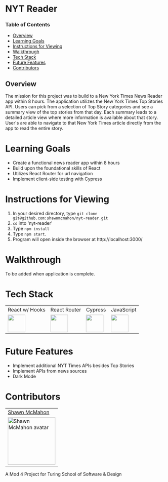 # NYT Reader

### Table of Contents
- [Overview](#overview)
- [Learning Goals](#learning-goals)
- [Instructions for Viewing](#instructions-for-viewing)
- [Walkthrough](#walkthrough)
- [Tech Stack](#tech-stack)
- [Future Features](#future-features)
- [Contributors](#contributors)


## Overview

The mission for this project was to build to a New York Times News Reader app within 8 hours. The application utilizes the New York Times Top Stories API. Users can pick from a selection of Top Story categories and see a summary view of the top stories from that day. Each summary leads to a detailed article view where more information is available about that story. User's are able to navigate to that New York Times article directly from the app to read the entire story. 

# Learning Goals
  * Create a functional news reader app within 8 hours
  * Build upon the foundational skills of React  
  * Utilizes React Router for url navigation
  * Implement client-side testing with Cypress
  
# Instructions for Viewing

 1. In your desired directory, type ```git clone git@github.com:shawnmcmahon/nyt-reader.git```  
 2. ```cd``` into 'nyt-reader' 
 3. Type ```npm install```
 4. Type ```npm start```. 
 5. Program will open inside the browser at http://localhost:3000/ 
 

# Walkthrough

To be added when application is complete.

  
# Tech Stack
<table>
  <tr>
    <td>React w/ Hooks</td>
    <td>React Router</td>
    <td>Cypress</td>
    <td>JavaScript</td>
  </tr>
  <tr>
    <td><img width="55" src="https://raw.githubusercontent.com/gilbarbara/logos/master/logos/react.svg"/></td>
    <td><img width="55" src="https://raw.githubusercontent.com/gilbarbara/logos/master/logos/react-router.svg"/></td>
    <td><img width="55" src="https://raw.githubusercontent.com/gilbarbara/logos/master/logos/cypress.svg"/></td>
    <td><img width="55" src="https://raw.githubusercontent.com/gilbarbara/logos/master/logos/javascript.svg"/></td>
  </tr>
</table>
  

  
# Future Features 
 - Implement additional NYT Times APIs besides Top Stories 
 - Implement APIs from news sources
 - Dark Mode
  
# Contributors
 <table>
  <tr>
    <td><a href="https://github.com/shawnmcmahon">Shawn McMahon</td>
  </tr>
  <tr>
    <td><img width="150" height="auto" src="https://avatars.githubusercontent.com/u/73731359?v=4" alt="Shawn McMahon avatar"/></td>
  </tr>
</table>
  
  
A Mod 4 Project for Turing School of Software & Design 
